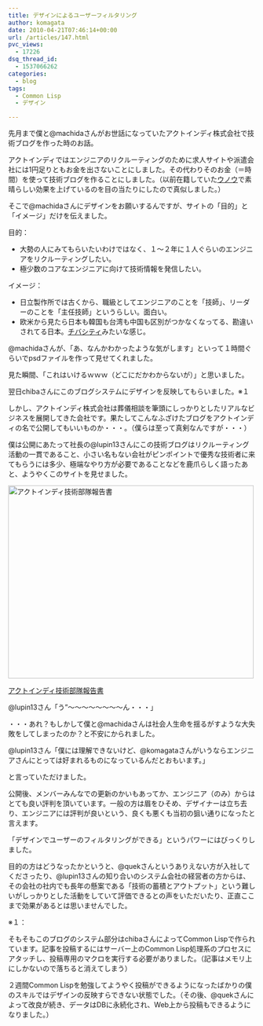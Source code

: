 ```yaml
---
title: デザインによるユーザーフィルタリング
author: komagata
date: 2010-04-21T07:46:14+00:00
url: /articles/147.html
pvc_views:
  - 17226
dsq_thread_id:
  - 1537066262
categories:
  - blog
tags:
  - Common Lisp
  - デザイン

---
```

先月まで僕と@machidaさんがお世話になっていたアクトインディ株式会社で技術ブログを作った時のお話。

アクトインディではエンジニアのリクルーティングのために求人サイトや派遣会社には1円足りともお金を出さないことにしました。その代わりそのお金（＝時間）を使って技術ブログを作ることにしました。（以前在籍していた[ウノウ][1]で素晴らしい効果を上げているのを目の当たりにしたので真似しました。）

そこで@machidaさんにデザインをお願いするんですが、サイトの「目的」と「イメージ」だけを伝えました。

目的：

  * 大勢の人にみてもらいたいわけではなく、１〜２年に１人ぐらいのエンジニアをリクルーティングしたい。
  * 極少数のコアなエンジニアに向けて技術情報を発信したい。

イメージ：

  * 日立製作所では古くから、職級としてエンジニアのことを「技師」、リーダーのことを「主任技師」というらしい。面白い。
  * 欧米から見たら日本も韓国も台湾も中国も区別がつかなくなってる、勘違いされてる日本。[チバシティ][2]みたいな感じ。

@machidaさんが、「あ、なんかわかったような気がします」といって１時間ぐらいでpsdファイルを作って見せてくれました。

見た瞬間、「これはいけるｗｗｗ（どこにだかわからないが）」と思いました。

翌日chibaさんにこのブログシステムにデザインを反映してもらいました。※１

しかし、アクトインディ株式会社は葬儀相談を筆頭にしっかりとしたリアルなビジネスを展開してきた会社です。果たしてこんなふざけたブログをアクトインディの名で公開してもいいものか・・・。（僕らは至って真剣なんですが・・・）

僕は公開にあたって社長の@lupin13さんにこの技術ブログはリクルーティング活動の一貫であること、小さい名もない会社がピンポイントで優秀な技術者に来てもらうには多少、極端なやり方が必要であることなどを鹿爪らしく語ったあと、ようやくこのサイトを見せました。

<p class="center">
  <a href="http://tech.actindi.net/"><img src="http://farm5.static.flickr.com/4062/4540237964_7e34485034.jpg" width="500" height="393" alt="アクトインディ技術部隊報告書" /></a>
</p>

<p class="center">
  <a href="http://tech.actindi.net/">アクトインディ技術部隊報告書</a>
</p>

@lupin13さん「う&#8221;〜〜〜〜〜〜〜〜ん・・・」

・・・あれ？もしかして僕と@machidaさんは社会人生命を揺るがすような大失敗をしてしまったのか？と不安にかられました。

@lupin13さん「僕には理解できないけど、@komagataさんがいうならエンジニアさんにとっては好まれるものになっているんだとおもいます。」

と言っていただけました。

公開後、メンバーみんなでの更新のかいもあってか、エンジニア（のみ）からはとても良い評判を頂いています。一般の方は眉をひそめ、デザイナーは立ち去り、エンジニアには評判が良いという、良くも悪くも当初の狙い通りになったと言えます。

「デザインでユーザーのフィルタリングができる」というパワーにはびっくりしました。

目的の方はどうなったかというと、@quekさんというありえない方が入社してくださったり、@lupin13さんの知り合いのシステム会社の経営者の方からは、その会社の社内でも長年の懸案である「技術の蓄積とアウトプット」という難しいがしっかりとした活動をしていて評価できるとの声をいただいたり、正直ここまで効果があるとは思いませんでした。

※１：

そもそもこのブログのシステム部分はchibaさんによってCommon Lispで作られています。記事を投稿するにはサーバー上のCommon Lisp処理系のプロセスにアタッチし、投稿専用のマクロを実行する必要がありました。（記事はメモリ上にしかないので落ちると消えてしまう）

２週間Common Lispを勉強してようやく投稿ができるようになったばかりの僕のスキルではデザインの反映すらできない状態でした。（その後、@quekさんによって改良が続き、データはDBに永続化され、Web上から投稿もできるようになりました。）

 [1]: http://labs.unoh.net/
 [2]: http://ja.wikipedia.org/wiki/%E3%83%8B%E3%83%A5%E3%83%BC%E3%83%AD%E3%83%9E%E3%83%B3%E3%82%B5%E3%83%BC
